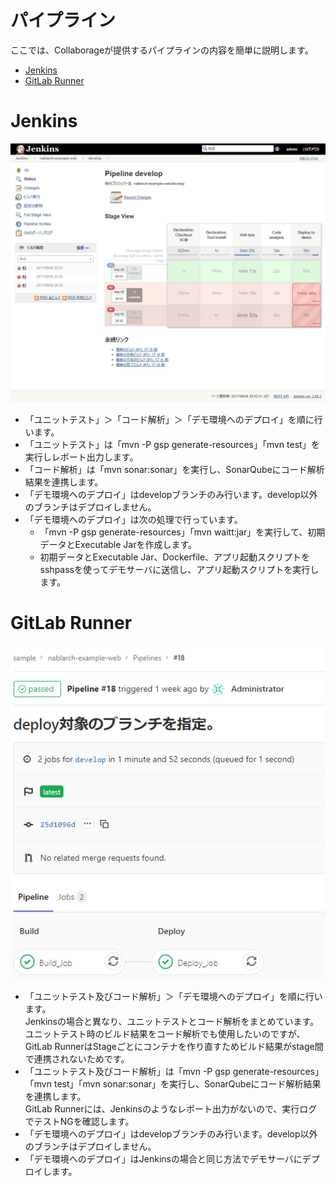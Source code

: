 パイプライン
================================================================

ここでは、Collaborageが提供するパイプラインの内容を簡単に説明します。

- [Jenkins](#jenkins)
- [GitLab Runner](#gitlabrunner)



# Jenkins


![](images/jenkins-pipeline.png)

- 「ユニットテスト」＞「コード解析」＞「デモ環境へのデプロイ」を順に行います。
- 「ユニットテスト」は「mvn -P gsp generate-resources」「mvn test」を実行しレポート出力します。
- 「コード解析」は「mvn sonar:sonar」を実行し、SonarQubeにコード解析結果を連携します。
- 「デモ環境へのデプロイ」はdevelopブランチのみ行います。develop以外のブランチはデプロイしません。
- 「デモ環境へのデプロイ」は次の処理で行っています。
  - 「mvn -P gsp generate-resources」「mvn waitt:jar」を実行して、初期データとExecutable Jarを作成します。
  - 初期データとExecutable Jar、Dockerfile、アプリ起動スクリプトをsshpassを使ってデモサーバに送信し、アプリ起動スクリプトを実行します。


# GitLab Runner


![](images/gitlab-pipeline.png)

- 「ユニットテスト及びコード解析」＞「デモ環境へのデプロイ」を順に行います。  
  Jenkinsの場合と異なり、ユニットテストとコード解析をまとめています。  
  ユニットテスト時のビルド結果をコード解析でも使用したいのですが、GitLab RunnerはStageごとにコンテナを作り直すためビルド結果がstage間で連携されないためです。
- 「ユニットテスト及びコード解析」は「mvn -P gsp generate-resources」「mvn test」「mvn sonar:sonar」を実行し、SonarQubeにコード解析結果を連携します。  
  GitLab Runnerには、Jenkinsのようなレポート出力がないので、実行ログでテストNGを確認します。
- 「デモ環境へのデプロイ」はdevelopブランチのみ行います。develop以外のブランチはデプロイしません。
- 「デモ環境へのデプロイ」はJenkinsの場合と同じ方法でデモサーバにデプロイします。

